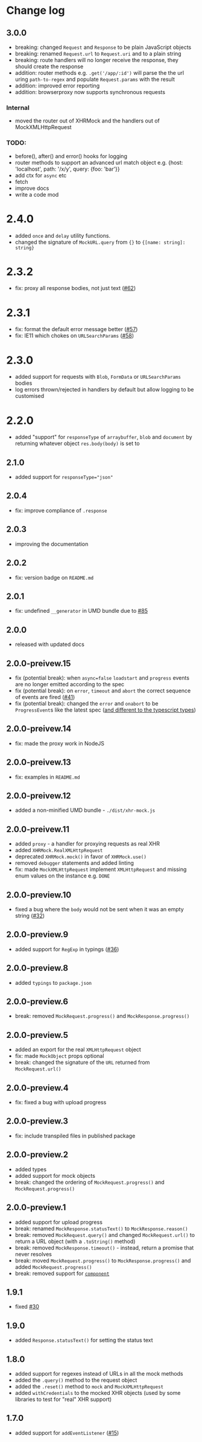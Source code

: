 # Change log

## 3.0.0

- breaking: changed `Request` and `Response` to be plain JavaScript objects
- breaking: renamed `Request.url` to `Request.uri` and to a plain string
- breaking: route handlers will no longer receive the response, they should create the response
- addition: router methods e.g. `.get('/app/:id')` will parse the the url uring `path-to-regex` and populate `Request.params` with the result
- addition: improved error reporting
- addition: browserproxy now supports synchronous requests

### Internal

- moved the router out of XHRMock and the handlers out of MockXMLHttpRequest

### TODO:

- before(), after() and error() hooks for logging
- router methods to support an advanced url match object e.g. {host: 'localhost', path: '/x/y', query: {foo: 'bar'}}
- add ctx for `async` etc
- fetch
- improve docs
- write a code mod

# 2.4.0

- added `once` and `delay` utility functions.
- changed the signature of `MockURL.query` from `{}` to `{[name: string]: string}`

# 2.3.2

- fix: proxy all response bodies, not just text ([#62](https://github.com/jameslnewell/xhr-mock/issues/62))

# 2.3.1

- fix: format the default error message better ([#57](https://github.com/jameslnewell/xhr-mock/issues/57#issuecomment-376489889))
- fix: IE11 which chokes on `URLSearchParams` ([#58](https://github.com/jameslnewell/xhr-mock/pull/58))

# 2.3.0

- added support for requests with `Blob`, `FormData` or `URLSearchParams` bodies
- log errors thrown/rejected in handlers by default but allow logging to be customised

# 2.2.0

- added "support" for `responseType` of `arraybuffer`, `blob` and `document` by returning whatever object `res.body(body)` is set to

## 2.1.0

- added support for `responseType="json"`

## 2.0.4

- fix: improve compliance of `.response`

## 2.0.3

- improving the documentation

## 2.0.2

- fix: version badge on `README.md`

## 2.0.1

- fix: undefined `__generator` in UMD bundle due to [#85](https://github.com/rollup/rollup-plugin-typescript/issues/85)

## 2.0.0

- released with updated docs

## 2.0.0-preivew.15

- fix (potential break): when `async=false` `loadstart` and `progress` events are no longer emitted according to the spec
- fix (potential break): on `error`, `timeout` and `abort` the correct sequence of events are fired ([#41](https://github.com/jameslnewell/xhr-mock/issues/41))
- fix (potential break): changed the `error` and `onabort` to be `ProgressEvent`s like the latest spec ([and different to the typescript types](https://github.com/Microsoft/TypeScript/issues/19830))

## 2.0.0-preivew.14

- fix: made the proxy work in NodeJS

## 2.0.0-preivew.13

- fix: examples in `README.md`

## 2.0.0-preivew.12

- added a non-minified UMD bundle - `./dist/xhr-mock.js`

## 2.0.0-preivew.11

- added `proxy` - a handler for proxying requests as real XHR
- added `XHRMock.RealXMLHttpRequest`
- deprecated `XHRMock.mock()` in favor of `XHRMock.use()`
- removed `debugger` statements and added linting
- fix: made `MockXMLHttpRequest` implement `XMLHttpRequest` and missing enum values on the instance e.g. `DONE`

## 2.0.0-preview.10

- fixed a bug where the `body` would not be sent when it was an empty string ([#32](https://github.com/jameslnewell/xhr-mock/issues/32))

## 2.0.0-preview.9

- added support for `RegExp` in typings ([#36](https://github.com/jameslnewell/xhr-mock/pull/36))

## 2.0.0-preview.8

- added `typings` to `package.json`

## 2.0.0-preview.6

- break: removed `MockRequest.progress()` and `MockResponse.progress()`

## 2.0.0-preview.5

- added an export for the real `XMLHttpRequest` object
- fix: made `MockObject` props optional
- break: changed the signature of the `URL` returned from `MockRequest.url()`

## 2.0.0-preview.4

- fix: fixed a bug with upload progress

## 2.0.0-preview.3

- fix: include transpiled files in published package

## 2.0.0-preview.2

- added types
- added support for mock objects
- break: changed the ordering of `MockRequest.progress()` and `MockRequest.progress()`

## 2.0.0-preview.1

- added support for upload progress
- break: renamed `MockResponse.statusText()` to `MockResponse.reason()`
- break: removed `MockRequest.query()` and changed `MockRequest.url()` to return a URL object (with a `.toString()` method)
- break: removed `MockResponse.timeout()` - instead, return a promise that never resolves
- break: moved `MockRequest.progress()` to `MockResponse.progress()` and added `MockRequest.progress()`
- break: removed support for [`component`](https://github.com/componentjs/component)

## 1.9.1

- fixed [#30](https://github.com/jameslnewell/xhr-mock/issues/30)

## 1.9.0

- added `Response.statusText()` for setting the status text

## 1.8.0

- added support for regexes instead of URLs in all the mock methods
- added the `.query()` method to the request object
- added the `.reset()` method to `mock` and `MockXMLHttpRequest`
- added `withCredentials` to the mocked XHR objects (used by some libraries to test for "real" XHR support)

## 1.7.0

- added support for `addEventListener` ([#15](https://github.com/jameslnewell/xhr-mock/pull/15))

